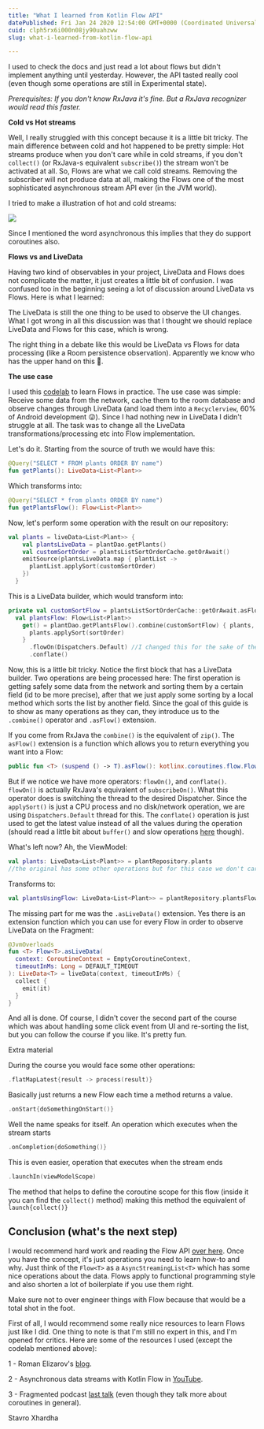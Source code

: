 ```yaml
---
title: "What I learned from Kotlin Flow API"
datePublished: Fri Jan 24 2020 12:54:00 GMT+0000 (Coordinated Universal Time)
cuid: clph5rx6i000n08jy90uahzww
slug: what-i-learned-from-kotlin-flow-api

---
```



I used to check the docs and just read a lot about flows but didn't implement anything until yesterday. However, the API tasted really cool (even though some operations are still in Experimental state).

_Prerequisites: If you don't know RxJava it's fine. But a RxJava recognizer would read this faster._

**Cold vs Hot streams**

Well, I really struggled with this concept because it is a little bit tricky. The main difference between cold and hot happened to be pretty simple: Hot streams produce when you don't care while in cold streams, if you don't `collect()` (or RxJava-s equivalent `subscribe()`) the stream won't be activated at all. So, Flows are what we call cold streams. Removing the subscriber will not produce data at all, making the Flows one of the most sophisticated asynchronous stream API ever (in the JVM world).

I tried to make a illustration of hot and cold streams:

[![](https://cdn.hashnode.com/res/hashnode/image/upload/v1701104627508/b7aa5b2f-0e91-49db-bc3e-da9e4963d15a.png)](https://1.bp.blogspot.com/-tVIgw0QHIuM/XirP-gDj3rI/AAAAAAAARQg/e1ehBZfopmgJJHomA42_GfaifCvJcvNdgCLcBGAsYHQ/s1600/Streams.png)

Since I mentioned the word asynchronous this implies that they do support coroutines also.

**Flows vs and LiveData**

Having two kind of observables in your project, LiveData and Flows does not complicate the matter, it just creates a little bit of confusion. I was confused too in the beginning seeing a lot of discussion around LiveData vs Flows. Here is what I learned:

The LiveData is still the one thing to be used to observe the UI changes. What I got wrong in all this discussion was that I thought we should replace LiveData and Flows for this case, which is wrong.

The right thing in a debate like this would be LiveData vs Flows for data processing (like a Room persistence observation). Apparently we know who has the upper hand on this 🌊.

**The use case**

I used this [codelab](https://codelabs.developers.google.com/codelabs/advanced-kotlin-coroutines/#0) to learn Flows in practice. The use case was simple: Receive some data from the network, cache them to the room database and observe changes through LiveData (and load them into a `Recyclerview`, 60% of Android development 😜). Since I had nothing new in LiveData I didn't struggle at all. The task was to change all the LiveData transformations/processing etc into Flow implementation.

Let's do it. Starting from the source of truth we would have this:

```kotlin
@Query("SELECT * FROM plants ORDER BY name")  
fun getPlants(): LiveData<List<Plant>>
```

Which transforms into:

```kotlin
@Query("SELECT * from plants ORDER BY name")  
fun getPlantsFlow(): Flow<List<Plant>>
```

Now, let's perform some operation with the result on our repository:

```kotlin
val plants = liveData<List<Plant>> {  
    val plantsLiveData = plantDao.getPlants()  
    val customSortOrder = plantsListSortOrderCache.getOrAwait()  
    emitSource(plantsLiveData.map { plantList ->  
      plantList.applySort(customSortOrder)  
    })  
  }
```

This is a LiveData builder, which would transform into:

```kotlin
private val customSortFlow = plantsListSortOrderCache::getOrAwait.asFlow()  
  val plantsFlow: Flow<List<Plant>>  
    get() = plantDao.getPlantsFlow().combine(customSortFlow) { plants, sortOrder ->  
      plants.applySort(sortOrder)  
    }  
      .flowOn(Dispatchers.Default) //I changed this for the sake of the guideline  
      .conflate()
```

Now, this is a little bit tricky. Notice the first block that has a LiveData builder. Two operations are being processed here: The first operation is getting safely some data from the network and sorting them by a certain field (id to be more precise), after that we just apply some sorting by a local method which sorts the list by another field. Since the goal of this guide is to show as many operations as they can, they introduce us to the `.combine()` operator and `.asFlow()` extension.

If you come from RxJava the `combine()` is the equivalent of `zip()`. The `asFlow()` extension is a function which allows you to return everything you want into a Flow:

```kotlin
public fun <T> (suspend () -> T).asFlow(): kotlinx.coroutines.flow.Flow<T> { /* compiled code */ }
```

But if we notice we have more operators: `flowOn()`, and `conflate()`. `flowOn()` is actually RxJava's equivalent of `subscribeOn()`. What this operator does is switching the thread to the desired Dispatcher. Since the `applySort()` is just a CPU process and no disk/network operation, we are using `Dispatchers.Default` thread for this. The `conflate()` operation is just used to get the latest value instead of all the values during the operation (should read a little bit about `buffer()` and slow operations [here](https://kotlinlang.org/docs/reference/coroutines/flow.html#buffering) though).

What's left now? Ah, the ViewModel:

```kotlin
val plants: LiveData<List<Plant>> = plantRepository.plants 
//the original has some other operations but for this case we don't care, just return a LiveData
```

Transforms to:

```kotlin
val plantsUsingFlow: LiveData<List<Plant>> = plantRepository.plantsFlow.asLiveData()
```

The missing part for me was the `.asLiveData()` extension. Yes there is an extension function which you can use for every Flow in order to observe LiveData on the Fragment:

```kotlin
@JvmOverloads  
fun <T> Flow<T>.asLiveData(  
  context: CoroutineContext = EmptyCoroutineContext,  
  timeoutInMs: Long = DEFAULT_TIMEOUT  
): LiveData<T> = liveData(context, timeoutInMs) {  
  collect {  
    emit(it)  
  }  
}
```

And all is done. Of course, I didn't cover the second part of the course which was about handling some click event from UI and re-sorting the list, but you can follow the course if you like. It's pretty fun.

Extra material

During the course you would face some other operations:

```kotlin
.flatMapLatest{result -> process(result)}
```

Basically just returns a new Flow each time a method returns a value.

```kotlin
.onStart{doSomethingOnStart()}
```

Well the name speaks for itself. An operation which executes when the stream starts

```kotlin
.onCompletion{doSomething()}
```
This is even easier, operation that executes when the stream ends

```kotlin
.launchIn(viewModelScope)
```

The method that helps to define the coroutine scope for this flow (inside it you can find the `collect()` method) making this method the equivalent of `launch{collect()}`

## Conclusion (what's the next step)

I would recommend hard work and reading the Flow API [over here](https://kotlinlang.org/docs/reference/coroutines/flow.html). Once you have the concept, it's just operations you need to learn how-to and why. Just think of the `Flow<T>` as a `AsyncStreamingList<T>` which has some nice operations about the data. Flows apply to functional programming style and also shorten a lot of boilerplate if you use them right.

Make sure not to over engineer things with Flow because that would be a total shot in the foot.

First of all, I would recommend some really nice resources to learn Flows just like I did. One thing to note is that I'm still no expert in this, and I'm opened for critics. Here are some of the resources I used (except the codelab mentioned above):

1 - Roman Elizarov's [blog](https://medium.com/@elizarov).

2 - Asynchronous data streams with Kotlin Flow in [YouTube](https://www.youtube.com/watch?v=tYcqn48SMT8).

3 - Fragmented podcast [last talk](https://fragmentedpodcast.com/episodes/187/) (even though they talk more about coroutines in general).

Stavro Xhardha
